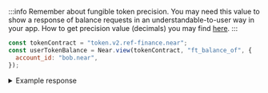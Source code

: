 :::info
Remember about fungible token precision. You may need this value to show a response of balance requests in an understandable-to-user way in your app. How to get precision value (decimals) you may find [here](/build/primitives/ft/bos/get-metadata).
:::

```js
const tokenContract = "token.v2.ref-finance.near";
const userTokenBalance = Near.view(tokenContract, "ft_balance_of", {
  account_id: "bob.near",
});
```

<details>
<summary>Example response</summary>
<p>

```json
"3479615037675962643842"
```

</p>

</details>
